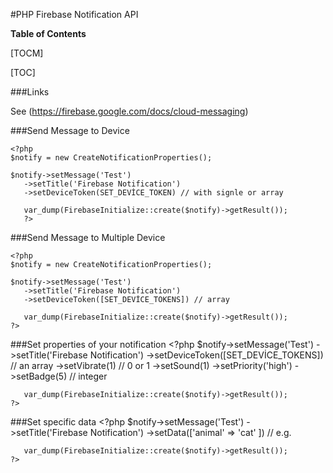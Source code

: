 #PHP Firebase Notification API

**Table of Contents**

[TOCM]

[TOC]

###Links

See (https://firebase.google.com/docs/cloud-messaging)

###Send Message to Device

    <?php
	$notify = new CreateNotificationProperties();
	
	$notify->setMessage('Test')
	   ->setTitle('Firebase Notification')
	   ->setDeviceToken(SET_DEVİCE_TOKEN) // with signle or array
	   
	   var_dump(FirebaseInitialize::create($notify)->getResult());
	   ?>

###Send Message to Multiple Device

    <?php
	$notify = new CreateNotificationProperties();
	
	$notify->setMessage('Test')
	   ->setTitle('Firebase Notification')
	   ->setDeviceToken([SET_DEVİCE_TOKENS]) // array
	   
	   var_dump(FirebaseInitialize::create($notify)->getResult());
	?>

###Set properties of your notification
	<?php
	$notify->setMessage('Test')
	   ->setTitle('Firebase Notification')
	   ->setDeviceToken([SET_DEVİCE_TOKENS]) // an array
	   ->setVibrate(1) // 0 or 1
	   ->setSound(1)
	   ->setPriority('high')
	   ->setBadge(5) // integer
	   
	   var_dump(FirebaseInitialize::create($notify)->getResult());
	?>

###Set specific data
	<?php
	$notify->setMessage('Test')
	   ->setTitle('Firebase Notification')
	   ->setData(['animal' => 'cat' ]) // e.g.
	   
	   var_dump(FirebaseInitialize::create($notify)->getResult());
	?>